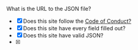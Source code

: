 What is the URL to the JSON file? <!-- Place it h-->
- [x] Does this site follow the [Code of Conduct?](https://github.com/jsonsite/jsonsite/blob/main/CODE_OF_CONDUCT.md)
- [x] Does this site have every field filled out?
- [x] Does this site have valid JSON?
- [x]